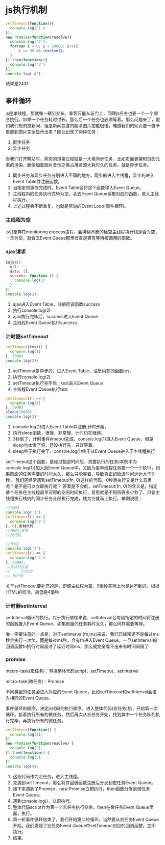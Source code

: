 # js执行机制

```js
setTimeout(function(){
  console.log('1')
});
new Promise(function(resolve){
  console.log('2');
  for(var i = 0; i < 10000; i++){
      i == 99 && resolve();
  }
}).then(function(){
  console.log('3')
});
console.log('4');
```

结果是2431

## 事件循环

js是单线程，那就像一辆公交车，乘客只能从前门上，同理js任务也要一个一个顺序执行。如果一个任务耗时过长，那么后一个任务也必须等着。那么问题来了，假如我们想浏览新闻，但是新闻包含的超清图片加载很慢，难道我们的网页要一直卡着直到图片完全显示出来？因此出现了两种任务：

1. 同步任务
2. 异步任务

当我们打开网站时，网页的渲染过程就是一大堆同步任务，比如页面骨架和页面元素的渲染。而像加载图片音乐之类占用资源大耗时久的任务，就是异步任务。

1. 同步任务和异步任务分别进入不同的地方，同步的进入主线程，异步的进入Event Table并注册函数。
2. 当指定的事情完成时，Event Table会将这个函数移入Event Queue。
3. 主线程内的任务执行完毕为空，会去Event Queue读取对应的函数，进入主线程执行。
4. 上述过程会不断重复，也就是常说的Event Loop(事件循环)。

### 主线程为空

js引擎存在monitoring process进程，会持续不断的检查主线程执行栈是否为空，一旦为空，就会去Event Queue那里检查是否有等待被调用的函数。

### ajax请求

```js
$ajax({
  url: '',
  data: [],
  success: function () {
    console.log(1)
  }
})
console.log(2)
```

1. ajax进入Event Table，注册回调函数success
2. 执行console.log(2)
3. ajax执行完毕后，success进入Event Queue
4. 主线程Event Queue执行success

### 计时器setTimeout

```js
setTimeout(test() {
  console.log(1)
}, 3000)
console.log(2);
```

1. setTimeout是异步的，进入Event Table，注册内部的函数test
2. 执行console.log(2)
3. setTimeout执行完毕后，test进入Event Queue
4. 主线程Event Queue执行test

```js
setTimeout(() => {
  console.log(1)
}, 3000)
sleep(10000)
console.log(2)
```

1. console.log(1)进入Event Table并注册,计时开始。
2. 执行sleep函数，很慢，非常慢，计时仍在继续。
3. 3秒到了，计时事件timeout完成，console.log(1)进入Event Queue，但是sleep也太慢了吧，还没执行完，只好等着。
4. sleep终于执行完了，console.log(1)终于从Event Queue进入了主线程执行

setTimeout这个函数，是经过指定时间后，把要执行的任务(本例中为console.log(1))加入到Event Queue中，又因为是单线程任务要一个一个执行，如果前面的任务需要的时间太久，那么只能等着，导致真正的延迟时间远远大于3秒。
我们还经常遇到setTimeout(fn, 0)这样的代码，0秒后执行又是什么意思呢？是不是可以立即执行呢？
答案是不会的，setTimeout(fn, 0)的含义是，指定某个任务在主线程最早可得的空闲时间执行，意思就是不用再等多少秒了，只要主线程执行栈内的同步任务全部执行完成，栈为空就马上执行。举例说明：

```js
//代码1
console.log('1');
setTimeout(() => {
  console.log('2')
}, 0);复制代码
//先执行这里
//执行啦

//代码2
console.log('3');
setTimeout(() => {
  console.log('4')
}, 3000);
//先执行这里
// ... 3s以后
// 执行啦
```

关于setTimeout要补充的是，即便主线程为空，0毫秒实际上也是达不到的。根据HTML的标准，最低是4毫秒

### 计时器setInterval

setInterval循环的执行。对于执行顺序来说，setInterval会每隔指定的时间将注册的函数置入Event Queue，如果前面的任务耗时太久，那么同样需要等待。

唯一需要注意的一点是，对于setInterval(fn,ms)来说，我们已经知道不是每过ms秒会执行一次fn，而是每过ms秒，会有fn进入Event Queue。一旦setInterval的回调函数fn执行时间超过了延迟时间ms，那么就完全看不出来有时间间隔了

### promise

macro-task(宏任务)：包括整体代码script，setTimeout，setInterval

micro-task(微任务)：Promise

不同类型的任务会进入对应的Event Queue，比如setTimeout和setInterval会进入相同的Event Queue。

事件循环的顺序，决定js代码的执行顺序。进入整体代码(宏任务)后，开始第一次循环。接着执行所有的微任务。然后再次从宏任务开始，找到其中一个任务队列执行完毕，再执行所有的微任务。

```js
setTimeout(function() {
  console.log(1);
})
new Promise(function(resolve) {
  console.log(2);
}).then(function() {
  console.log(3);
})
console.log(4);
```

1. 这段代码作为宏任务，进入主线程。
2. 先遇到setTimeout，那么将其回调函数注册后分发到宏任务Event Queue。
3. 接下来遇到了Promise，new Promise立即执行，then函数分发到微任务Event Queue。
4. 遇到console.log()，立即执行。
5. 整体代码script作为第一个宏任务执行结束，then在微任务Event Queue里面，执行。
6. 第一轮事件循环结束了，我们开始第二轮循环，当然要从宏任务Event Queue开始。我们发现了宏任务Event Queue中setTimeout对应的回调函数，立即执行。
7. 结束。